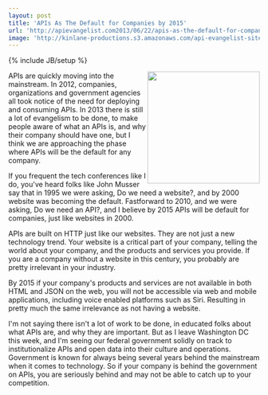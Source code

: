 ```yaml
---
layout: post
title: 'APIs As The Default for Companies by 2015'
url: 'http://apievangelist.com2013/06/22/apis-as-the-default-for-companies-by-2015/'
image: 'http://kinlane-productions.s3.amazonaws.com/api-evangelist-site/blog/bw-2015.jpg'
---
```

{% include JB/setup %}
<p>
     <img src=https://s3.amazonaws.com/kinlane-productions/bw-icons/bw-2015.jpg  width=225 align=right />
</p>
<p>
     APIs are quickly moving into the mainstream. In 2012, companies, organizations and government agencies all took notice of the need for deploying and consuming APIs. In 2013 there is still a lot of evangelism to be done, to make people aware of what an APIs is, and why their company should have one, but I think we are approaching the phase where APIs will be the default for any company.
</p>
<p>
     If you frequent the tech conferences like I do, you've heard folks like John Musser say that in 1995 we were asking, Do we need a website?, and by 2000 website was becoming the default. Fastforward to 2010, and we were asking, Do we need an API?, and I believe by 2015 APIs will be default for companies, just like websites in 2000.
</p>
<p>
     APIs are built on HTTP just like our websites. They are not just a new technology trend. Your website is a critical part of your company, telling the world about your company, and the products and services you provide. If you are a company without a website in this century, you probably are pretty irrelevant in your industry.
</p>
<p>
     By 2015 if your company's products and services are not available in both HTML and JSON on the web, you will not be accessible via web and mobile applications, including voice enabled platforms such as Siri. Resulting in pretty much the same irrelevance as not having a website.
</p>
<p>
     I'm not saying there isn't a lot of work to be done, in educated folks about what APIs are, and why they are important. But as I leave Washington DC this week, and I'm seeing our federal government solidly on track to institutionalize APIs and open data into their culture and operations. Government is known for always being several years behind the mainstream when it comes to technology. So if your company is behind the government on APIs, you are seriously behind and may not be able to catch up to your competition.
</p>
